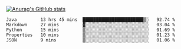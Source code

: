 [![Anurag's GitHub stats](https://github-readme-stats.vercel.app/api?username=sebasphere&count_private=true&theme=tokyonight)](https://github.com/anuraghazra/github-readme-stats)

<!--START_SECTION:waka-->
```text
Java         13 hrs 45 mins  ███████████████████████▒░   92.74 % 
Markdown     27 mins         ▓░░░░░░░░░░░░░░░░░░░░░░░░   03.04 % 
Python       15 mins         ▒░░░░░░░░░░░░░░░░░░░░░░░░   01.69 % 
Properties   10 mins         ▒░░░░░░░░░░░░░░░░░░░░░░░░   01.23 % 
JSON         9 mins          ▒░░░░░░░░░░░░░░░░░░░░░░░░   01.06 % 
```
<!--END_SECTION:waka-->
